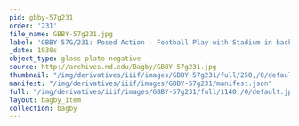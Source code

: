 ```yaml
---
pid: gbby-57g231
order: '231'
file_name: GBBY-57g231.jpg
label: 'GBBY 57G/231: Posed Action - Football Play with Stadium in background - c1930s'
_date: 1930s
object_type: glass plate negative
source: http://archives.nd.edu/Bagby/GBBY-57g231.jpg
thumbnail: "/img/derivatives/iiif/images/GBBY-57g231/full/250,/0/default.jpg"
manifest: "/img/derivatives/iiif/images/GBBY-57g231/manifest.json"
full: "/img/derivatives/iiif/images/GBBY-57g231/full/1140,/0/default.jpg"
layout: bagby_item
collection: bagby
---
```

